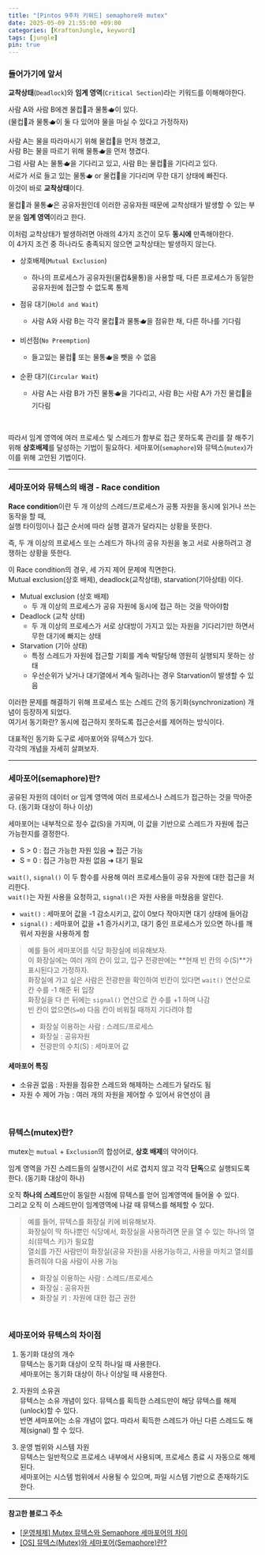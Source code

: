 ```yaml
---
title: "[Pintos 9주차 키워드] semaphore와 mutex"
date: 2025-05-09 21:55:00 +09:00
categories: [KraftonJungle, keyword]
tags: [jungle]
pin: true
---
```


### 들어가기에 앞서

**교착상태**(`Deadlock`)와 **임계 영역**(`Critical Section`)라는 키워드를 이해해야한다.

사람 A와 사람 B에겐 물컵🥛과 물통🫖이 있다.  
(물컵🥛과 물통🫖이 둘 다 있어야 물을 마실 수 있다고 가정하자)

사람 A는 물을 따라마시기 위해 물컵🥛을 먼저 챙겼고,  
사람 B는 물을 따르기 위해 물통🫖을 먼저 챙겼다.  
그럼 사람 A는 물통🫖을 기다리고 있고, 사람 B는 물컵🥛을 기다리고 있다.  
서로가 서로 들고 있는 물통🫖 or 물컵🥛을 기다리며 무한 대기 상태에 빠진다.  
이것이 바로 **교착상태**이다.

물컵🥛과 물통🫖은 공유자원인데 이러한 공유자원 때문에 교착상태가 발생할 수 있는 부분을 **임계 영역**이라고 한다.

이처럼 교착상태가 발생하려면 아래의 4가지 조건이 모두 **동시에** 만족해야한다.  
이 4가지 조건 중 하나라도 충족되지 않으면 교착상태는 발생하지 않는다.

- 상호배제(`Mutual Exclusion`)

  - 하나의 프로세스가 공유자원(물컵&물통)을 사용할 때, 다른 프로세스가 동일한 공유자원에 접근할 수 없도록 통제

- 점유 대기(`Hold and Wait`)

  - 사람 A와 사람 B는 각각 물컵🥛과 물통🫖을 점유한 채, 다른 하나를 기다림

- 비선점(`No Preemption`)

  - 들고있는 물컵🥛 또는 물통🫖을 뺏을 수 없음

- 순환 대기(`Circular Wait`)

  - 사람 A는 사람 B가 가진 물통🫖을 기다리고, 사람 B는 사람 A가 가진 물컵🥛을 기다림

<br>

따라서 임계 영역에 여러 프로세스 및 스레드가 함부로 접근 못하도록 관리를 잘 해주기 위해 **상호배제**를 달성하는 기법이 필요하다. 세마포어(`semaphore`)와 뮤텍스(`mutex`)가 이를 위해 고안된 기법이다.

---

### 세마포어와 뮤텍스의 배경 - Race condition

**Race condition**이란 두 개 이상의 스레드/프로세스가 공통 자원을 동시에 읽거나 쓰는 동작을 할 때,  
실행 타이밍이나 접근 순서에 따라 실행 결과가 달라지는 상황을 뜻한다.

즉, 두 개 이상의 프로세스 또는 스레드가 하나의 공유 자원을 놓고 서로 사용하려고 경쟁하는 상황을 뜻한다.

이 Race condition의 경우, 세 가지 제어 문제에 직면한다.  
Mutual exclusion(상호 배제), deadlock(교착상태), starvation(기아상태) 이다.

- Mutual exclusion (상호 배제)
  - 두 개 이상의 프로세스가 공유 자원에 동시에 접근 하는 것을 막아야함
- Deadlock (교착 상태)
  - 두 개 이상의 프로세스가 서로 상대방이 가지고 있는 자원을 기다리기만 하면서 무한 대기에 빠지는 상태
- Starvation (기아 상태)
  - 특정 스레드가 자원에 접근할 기회를 계속 박탈당해 영원히 실행되지 못하는 상태
  - 우선순위가 낮거나 대기열에서 계속 밀려나는 경우 Starvation이 발생할 수 있음

이러한 문제를 해결하기 위해 프로세스 또는 스레드 간의 동기화(synchronization) 개념이 등장하게 되었다.  
여기서 동기화란? 동시에 접근하지 못하도록 접근순서를 제어하는 방식이다.

대표적인 동기화 도구로 세마포어와 뮤텍스가 있다.  
각각의 개념을 자세히 살펴보자.

---

### 세마포어(semaphore)란?

공유된 자원의 데이터 or 임계 영역에 여러 프로세스나 스레드가 접근하는 것을 막아준다. (동기화 대상이 하나 이상)

세마포어는 내부적으로 정수 값(S)을 가지며, 이 값을 기반으로 스레드가 자원에 접근 가능한지를 결정한다.

- S > 0 : 접근 가능한 자원 있음 ➔ 접근 가능
- S = 0 : 접근 가능한 자원 없음 ➔ 대기 필요

`wait()`, `signal()` 이 두 함수를 사용해 여러 프로세스들이 공유 자원에 대한 접근을 처리한다.  
`wait()`는 자원 사용을 요청하고, `signal()`은 자원 사용을 마쳤음을 알린다.

- `wait()` : 세마포어 값을 -1 감소시키고, 값이 0보다 작아지면 대기 상태에 들어감
- `signal()` : 세마포어 값을 +1 증가시키고, 대기 중인 프로세스가 있으면 하나를 깨워서 자원을 사용하게 함

> 예를 들어 세마포어를 식당 화장실에 비유해보자.  
> 이 화장실에는 여러 개의 칸이 있고, 입구 전광판에는 **현재 빈 칸의 수(S)**가 표시된다고 가정하자.  
> 화장실에 가고 싶은 사람은 전광판을 확인하여 빈칸이 있다면 `wait()` 연산으로 칸 수를 -1 해준 뒤 입장  
> 화장실을 다 쓴 뒤에는 `signal()` 연산으로 칸 수를 +1 하며 나감  
> 빈 칸이 없으면(`S=0`) 다음 칸이 비워질 때까지 기다려야 함
>
> - 화장실 이용하는 사람 : 스레드/프로세스
> - 화장실 : 공유자원
> - 전광판의 수치(S) : 세마포어 값

#### 세마포어 특징

- 소유권 없음 : 자원을 점유한 스레드와 해제하는 스레드가 달라도 됨
- 자원 수 제어 가능 : 여러 개의 자원을 제어할 수 있어서 유연성이 큼

<br>

### 뮤텍스(mutex)란?

mutex는 `mutual` + `Exclusion`의 합성어로, **상호 배제**의 약어이다.

임계 영역을 가진 스레드들의 실행시간이 서로 겹치지 않고 각각 **단독**으로 실행되도록 한다. (동기화 대상이 하나)

오직 **하나의 스레드**만이 동일한 시점에 뮤텍스를 얻어 임계영역에 들어올 수 있다.  
그리고 오직 이 스레드만이 임계영역에 나갈 때 뮤텍스를 해제할 수 있다.

> 예를 들어, 뮤텍스를 화장실 키에 비유해보자.  
> 화장실이 딱 하나뿐인 식당에서, 화장실을 사용하려면 문을 열 수 있는 하나의 열쇠(뮤텍스 키)가 필요함  
> 열쇠를 가진 사람만이 화장실(공유 자원)을 사용가능하고, 사용을 마치고 열쇠를 돌려줘야 다음 사람이 사용 가능
>
> - 화장실 이용하는 사람 : 스레드/프로세스
> - 화장실 : 공유자원
> - 화장실 키 : 자원에 대한 접근 권한

<br>

### 세마포어와 뮤텍스의 차이점

1. 동기화 대상의 개수  
   뮤텍스는 동기화 대상이 오직 하나일 때 사용한다.  
   세마포어는 동기화 대상이 하나 이상일 때 사용한다.

2. 자원의 소유권  
   뮤텍스는 소유 개념이 있다. 뮤텍스를 획득한 스레드만이 해당 뮤텍스를 해제(unlock)할 수 있다.  
   반면 세마포어는 소유 개념이 없다. 따라서 획득한 스레드가 아닌 다른 스레드도 해제(signal) 할 수 있다.

3. 운영 범위와 시스템 자원  
   뮤텍스는 일반적으로 프로세스 내부에서 사용되며, 프로세스 종료 시 자동으로 해제된다.  
   세마포어는 시스템 범위에서 사용될 수 있으며, 파일 시스템 기반으로 존재하기도 한다.

---

#### 참고한 블로그 주소

- [[운영체제] Mutex 뮤텍스와 Semaphore 세마포어의 차이](https://heeonii.tistory.com/14)
- [[OS] 뮤텍스(Mutex)와 세마포어(Semaphore)란?](https://chelseashin.tistory.com/40)
